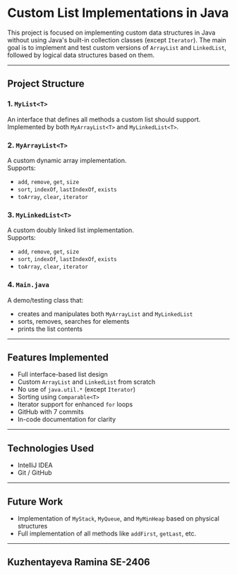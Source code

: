 # Custom List Implementations in Java

This project is  focused on implementing custom data structures in Java without using Java's built-in collection classes (except `Iterator`). The main goal is to implement and test custom versions of `ArrayList` and `LinkedList`, followed by logical data structures based on them.

---

##  Project Structure

###  1. `MyList<T>`
An interface that defines all methods a custom list should support.  
Implemented by both `MyArrayList<T>` and `MyLinkedList<T>`.

###  2. `MyArrayList<T>`
A custom dynamic array implementation.  
Supports:
- `add`, `remove`, `get`, `size`
- `sort`, `indexOf`, `lastIndexOf`, `exists`
- `toArray`, `clear`, `iterator`

###  3. `MyLinkedList<T>`
A custom doubly linked list implementation.  
Supports:
- `add`, `remove`, `get`, `size`
- `sort`, `indexOf`, `lastIndexOf`, `exists`
- `toArray`, `clear`, `iterator`

###  4. `Main.java`
A demo/testing class that:
- creates and manipulates both `MyArrayList` and `MyLinkedList`
- sorts, removes, searches for elements
- prints the list contents

---


##  Features Implemented

-  Full interface-based list design
-  Custom `ArrayList` and `LinkedList` from scratch
-  No use of `java.util.*` (except `Iterator`)
-  Sorting using `Comparable<T>`
-  Iterator support for enhanced `for` loops
- GitHub with 7 commits
-  In-code documentation for clarity

---

##  Technologies Used


- IntelliJ IDEA
- Git / GitHub

---

##  Future Work

- Implementation of `MyStack`, `MyQueue`, and `MyMinHeap` based on physical structures
- Full implementation of all methods like `addFirst`, `getLast`, etc.


---

## Kuzhentayeva  Ramina SE-2406




